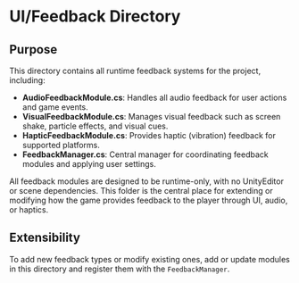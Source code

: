 # UI/Feedback Directory

## Purpose
This directory contains all runtime feedback systems for the project, including:
- **AudioFeedbackModule.cs**: Handles all audio feedback for user actions and game events.
- **VisualFeedbackModule.cs**: Manages visual feedback such as screen shake, particle effects, and visual cues.
- **HapticFeedbackModule.cs**: Provides haptic (vibration) feedback for supported platforms.
- **FeedbackManager.cs**: Central manager for coordinating feedback modules and applying user settings.

All feedback modules are designed to be runtime-only, with no UnityEditor or scene dependencies. This folder is the central place for extending or modifying how the game provides feedback to the player through UI, audio, or haptics.

## Extensibility
To add new feedback types or modify existing ones, add or update modules in this directory and register them with the `FeedbackManager`. 